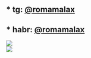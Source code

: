 ## * tg: [@romamalax](http://t.me/romamalax)
## * habr: [@romamalax](http://habr.com/ru/users/romamalax)


[![](https://github-readme-stats.vercel.app/api?username=romalax&count_private=true&theme=vue-dark&show_icons=true&include_all_commits=true)](https://github.com/romalax)<br/>
[![](https://github-readme-stats-sigma-five.vercel.app/api/top-langs/?username=romalax&theme=vue-dark&hide_border=false&include_all_commits=true&count_private=true&layout=compact)](https://github.com/romalax)
